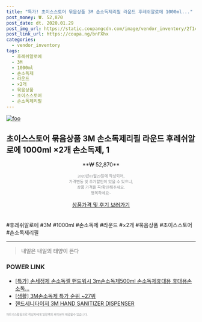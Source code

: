 ```yaml
--- 
title: "특가! 초이스스토어 묶음상품 3M 손소독제리필 라운드 후레쉬알로에 1000ml..." 
post_money: ₩. 52,870 
post_date: dt. 2020.01.29 
post_img_url: https://static.coupangcdn.com/image/vendor_inventory/2f1c/f9d01e0fb72e16511316ab68be29f7e18228872a47fcba34f52cd88150d1.jpg 
post_link_url: https://coupa.ng/bnFXhx 
categories: 
  - vendor_inventory 
tags: 
  - 후레쉬알로에 
  - 3M 
  - 1000ml 
  - 손소독제 
  - 라운드 
  - ×2개 
  - 묶음상품 
  - 초이스스토어 
  - 손소독제리필 
--- 
```

[![foo](https://static.coupangcdn.com/image/vendor_inventory/2f1c/f9d01e0fb72e16511316ab68be29f7e18228872a47fcba34f52cd88150d1.jpg)](https://coupa.ng/bnFXhx) 

## 초이스스토어 묶음상품 3M 손소독제리필 라운드 후레쉬알로에 1000ml ×2개 손소독제, 1 
<p style="text-align: center;">**₩ 52,870**</p> 
<p style="text-align: center;"><span style="color: #898c8f; font-family: Georgia,Times,serif; font-size: 0.75em;">2020년01월29일에 작성되어, <br>가격변동 및 추가할인이 있을 수 있으니,<br> 상품 가격을 꼭!확인해주세요.<br>행복하세요~</span> 
</p>	 
<div markdown="0" style="text-align: center;"><a href="https://coupa.ng/bnFXhx" class="btn btn--success">상품가격 및 후기 보러가기</a></div> 
<br><br> 
  #후레쉬알로에 #3M #1000ml #손소독제 #라운드 #×2개 #묶음상품 #초이스스토어 #손소독제리필 
<hr> 

> 내일은 내일의 태양이 뜬다 


### POWER LINK

* <a href="https://blog.naver.com/sakai111/221787935951" target="_blank">[특가] 손세정제 손소독젤 핸드워시 3m손소독제500ml 손소독제휴대용 휴대용손소독...</a>
* <a href="https://blog.naver.com/sakai111/221785220541" target="_blank"> [생활] 3M손소독제 특가 순위 ~27위</a>
* <a href="https://blog.naver.com/fasyy4321/221789224923" target="_blank">핸드세니타이저 3M HAND SANITIZER DISPENSER</a>

<span style="color: #898c8f; font-family: Georgia,Times,serif; font-size: 0.55em;">파트너스활동으로 작성자에게 일정액의 커미션이 제공될수 있습니다.</span> 
